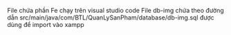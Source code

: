 File chứa phần Fe chạy trên visual studio code
File db-img chứa theo đường dẫn src/main/java/com/BTL/QuanLySanPham/database/db-img.sql được dùng để import vào xampp
